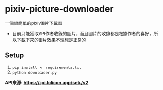 # pixiv-picture-downloader
一個很簡單的pixiv圖片下載器

* 目前只能獲取API作者收錄的圖片，而且圖片的收錄都是根據作者的喜好，所以下載下來的圖片效果不理想是正常的

## Setup
1. `pip install -r requirements.txt`
2. `python downloader.py`


**API來源: https://api.lolicon.app/setu/v2**
